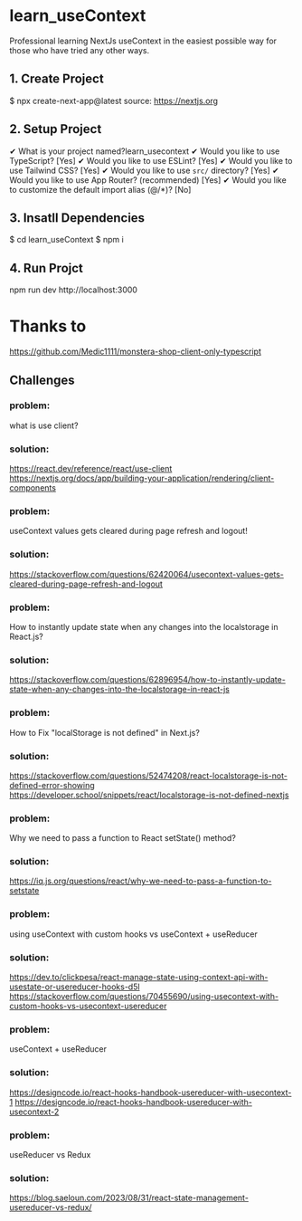 # learn_useContext

Professional learning NextJs useContext in the easiest possible way for those who have tried any other ways.

## 1. Create Project

$ npx create-next-app@latest
source: https://nextjs.org

## 2. Setup Project

✔ What is your project named?learn_usecontext
✔ Would you like to use TypeScript? [Yes]
✔ Would you like to use ESLint? [Yes]
✔ Would you like to use Tailwind CSS? [Yes]
✔ Would you like to use `src/` directory? [Yes]
✔ Would you like to use App Router? (recommended) [Yes]
✔ Would you like to customize the default import alias (@/\*)? [No]

## 3. Insatll Dependencies

$ cd learn_useContext
$ npm i

## 4. Run Projct

npm run dev
http://localhost:3000

# Thanks to

https://github.com/Medic1111/monstera-shop-client-only-typescript

## Challenges

### problem:

what is use client?

### solution:

https://react.dev/reference/react/use-client
https://nextjs.org/docs/app/building-your-application/rendering/client-components

### problem:

useContext values gets cleared during page refresh and logout!

### solution:

https://stackoverflow.com/questions/62420064/usecontext-values-gets-cleared-during-page-refresh-and-logout

### problem:

How to instantly update state when any changes into the localstorage in React.js?

### solution:

https://stackoverflow.com/questions/62896954/how-to-instantly-update-state-when-any-changes-into-the-localstorage-in-react-js

### problem:

How to Fix "localStorage is not defined" in Next.js?

### solution:

https://stackoverflow.com/questions/52474208/react-localstorage-is-not-defined-error-showing
https://developer.school/snippets/react/localstorage-is-not-defined-nextjs

### problem:

Why we need to pass a function to React setState() method?

### solution:

https://iq.js.org/questions/react/why-we-need-to-pass-a-function-to-setstate

### problem:

using useContext with custom hooks vs useContext + useReducer

### solution:

https://dev.to/clickpesa/react-manage-state-using-context-api-with-usestate-or-usereducer-hooks-d5l
https://stackoverflow.com/questions/70455690/using-usecontext-with-custom-hooks-vs-usecontext-usereducer

### problem:

useContext + useReducer

### solution:

https://designcode.io/react-hooks-handbook-usereducer-with-usecontext-1
https://designcode.io/react-hooks-handbook-usereducer-with-usecontext-2

### problem:

useReducer vs Redux

### solution:

https://blog.saeloun.com/2023/08/31/react-state-management-usereducer-vs-redux/
